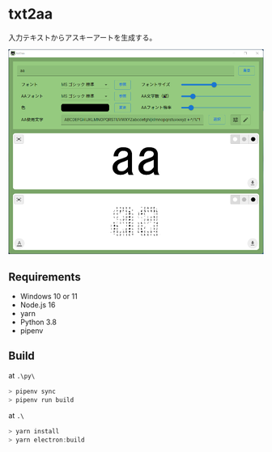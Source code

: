 # txt2aa

入力テキストからアスキーアートを生成する。

![txt2aa](./img/0.png)


## Requirements

- Windows 10 or 11
- Node.js 16
- yarn
- Python 3.8
- pipenv


## Build

at `.\py\`

```powershell
> pipenv sync
> pipenv run build
```

at `.\`

```powershell
> yarn install
> yarn electron:build
```
